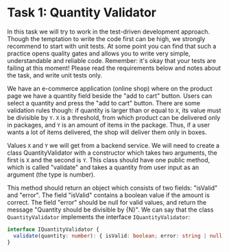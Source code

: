 # Task 1: Quantity Validator

In this task we will try to work in the test-driven development approach. Though the temptation to write the code first can be high, we strongly recommend to start with unit tests. At some point you can find that such a practice opens quality gates and allows you to write very simple, understandable and reliable code. Remember: it's okay that your tests are failing at this moment! Please read the requirements below and notes about the task, and write unit tests only.

We have an e-commerce application (online shop) where on the product page we have a quantity field beside the "add to cart" button. Users can select a quantity and press the "add to cart" button. There are some validation rules though: if quantity is larger than or equal to `X`, its value must be divisible by `Y`. `X` is a threshold, from which product can be delivered only in packages, and `Y` is an amount of items in the package. Thus, if a user wants a lot of items delivered, the shop will deliver them only in boxes.

Values `X` and `Y` we will get from a backend service. We will need to create a class QuantityValidator with a constructor which takes two arguments, the first is `X` and the second is `Y`. This class should have one public method, which is called "validate" and takes a quantity from user input as an argument (the type is number).

This method should return an object which consists of two fields: "isValid" and "error". The field "isValid" contains a boolean value if the amount is correct. The field "error" should be null for valid values, and return the message "Quantity should be divisible by {N}". We can say that the class `QuantityValidator` implements the interface `IQuantityValidator`:

```ts
interface IQuantityValidator {
  validate(quantity: number): { isValid: boolean; error: string | null };
}
```
